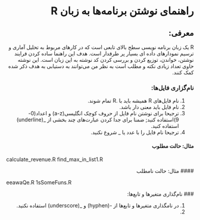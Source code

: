 <div dir="rtl">

راهنمای نوشتن برنامه‌ها به زبان R
=================================

## معرفی:

R یک زبان برنامه نویسی سطح بالای تابعی است که در کار‌های مربوط به تحلیل آماری و ترسیم نمودار‌های داده ای بسیار پر طرفدار است. هدف این راهنما ساده کردن فرایند نوشتن، خواندن، توزیع کردن و بررسی کردن کد نوشته به این زبان است. این نوشته حاوی تعداد زیادی نکته و مطلب است  به نظر من می‌توانند به دستیابی به هدف ذکر شده کمک کنند.

### نام‌گزاری فایل‌ها:

1. نام فایل‌های R همیشه باید با .R تمام شوند.
2. نام فایل باید معنی دار باشد.
3. ترجیحا برای نوشتن نام فایل از حروف کوچک انگلیسی(a-z) و اعداد(0-9)استفاده کنید; ضمنا برای جدا کردن عبارت‌های چند بخشی از _(underline) استفاده کنید.
4. ترجیحا نام فایل را با عدد یا _ شروع نکنید.

#### مثال: حالت مطلوب
<div dir="ltr">

calculate_revenue.R
find_max_in_list1.R

<div dir="rtl">
#### مثال: حالت نامطلب
<div dir="ltr">

eeawaQe.R
1sSomeFuns.R

<div dir="rtl">
### نام‌گذاری متغیر‌ها و تابع‌ها:

1. در نامگذاری متغیر‌ها و تابع‌ها از -(hyphen) و _(underscore) استفاده نکنید.
2. 